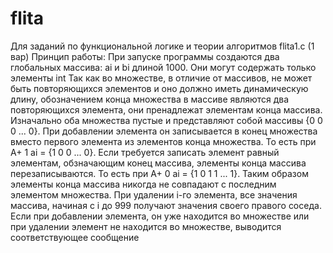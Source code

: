 # flita
Для заданий по функциональной логике и теории алгоритмов
flita1.c (1 вар)
Принцип работы:
При запуске программы создаются два глобальных 
массива: ai и bi длиной 1000. Они могут содержать
только элементы int
Так как во множестве, в отличие от массивов,
не может быть повторяющихся элементов и оно должно
иметь динамическую длину, обозначением конца множества 
в массиве являются два повторяющихся элемента, они
пренадлежат элементам конца массива.
Изначально оба множества пустые и представляют собой
массивы {0 0 0 ... 0}. При добавлении элемента он
записывается в конец множества вместо первого
элемента из элементов конца множества. То есть при A+ 1 
ai = {1 0 0 ... 0}. Если требуется записать элемент
равный элементам, обзначающим конец массива, элементы
конца массива перезаписываются. То есть при A+ 0
ai = {1 0 1 1 ... 1}. Таким образом элементы конца
массива никогда не совпадают с последним элементом
множества.
При удалении i-го элемента, все значения массива,
начиная с i до 999 получают значения своего правого 
соседа. Если при добавлении элемента, он уже находится
во множестве или при удалении элемент не находится
во множестве, выводится соответствующее сообщение
